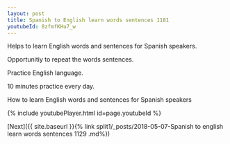```yaml
---
layout: post
title: Spanish to English learn words sentences 1181 
youtubeId: 8zfmfKHu7_w
---
```

 
 
Helps to learn English words and sentences for Spanish speakers.

Opportunitiy to repeat the words sentences. 

Practice English language. 
 
10 minutes practice every day. 
 
How to learn English words and sentences for Spanish speakers 
 
{% include youtubePlayer.html id=page.youtubeId %}
 
 
[Next]({{ site.baseurl }}{% link  split1/_posts/2018-05-07-Spanish to english learn words sentences 1129 .md%})
 
